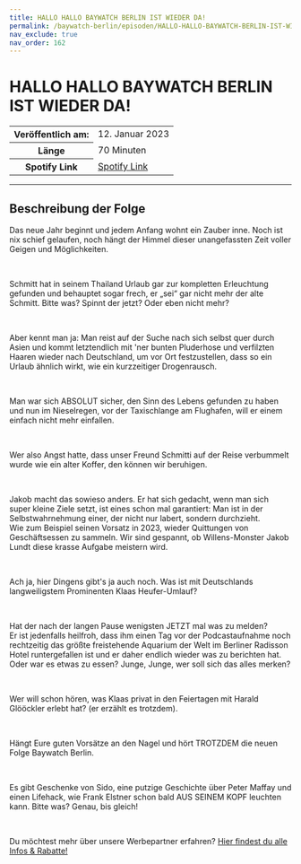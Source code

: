 ```yaml
---
title: HALLO HALLO BAYWATCH BERLIN IST WIEDER DA!
permalink: /baywatch-berlin/episoden/HALLO-HALLO-BAYWATCH-BERLIN-IST-WIEDER-DA
nav_exclude: true
nav_order: 162
---
```


# HALLO HALLO BAYWATCH BERLIN IST WIEDER DA!
<table class="resp-table dcf-table dcf-table-responsive dcf-table-bordered dcf-table-striped dcf-w-100%">
                    <tbody>
                        <tr>
                            <th scope="row">Veröffentlich am:</th>
                            <td data-label="Veröffentlich am:">12. Januar 2023</td>
                        </tr>
                        <tr>
                            <th scope="row">Länge </th>
                            <td data-label="Länge ">70 Minuten</td>
                        </tr><tr>
                                <th scope="row">Spotify Link</th>
                                <td data-label="Spotify Link"><a href="https://open.spotify.com/episode/558Jlk1cAJg2Bh77YVxRQR">Spotify Link</a></td>
                            </tr></tbody>
                </table>

***

## Beschreibung der Folge

<div>
<p>Das neue Jahr beginnt und jedem Anfang wohnt ein Zauber inne. Noch ist nix schief gelaufen, noch hängt der Himmel dieser unangefassten Zeit voller Geigen und Möglichkeiten. </p><br/><p>Schmitt hat in seinem Thailand Urlaub gar zur kompletten Erleuchtung gefunden und behauptet sogar frech, er „sei“ gar nicht mehr der alte Schmitt. Bitte was? Spinnt der jetzt? Oder eben nicht mehr? </p><br/><p>Aber kennt man ja: Man reist auf der Suche nach sich selbst quer durch Asien und kommt letztendlich mit &#39;ner bunten Pluderhose und verfilzten Haaren wieder nach Deutschland, um vor Ort festzustellen, dass so ein Urlaub ähnlich wirkt, wie ein kurzzeitiger Drogenrausch. </p><br/><p>Man war sich ABSOLUT sicher, den Sinn des Lebens gefunden zu haben und nun im Nieselregen, vor der Taxischlange am Flughafen, will er einem einfach nicht mehr einfallen. </p><br/><p>Wer also Angst hatte, dass unser Freund Schmitti auf der Reise verbummelt wurde wie ein alter Koffer, den können wir beruhigen. </p><br/><p>Jakob macht das sowieso anders. Er hat sich gedacht, wenn man sich super kleine Ziele setzt, ist eines schon mal garantiert: Man ist in der Selbstwahrnehmung einer, der nicht nur labert, sondern durchzieht. <br/>Wie zum Beispiel seinen Vorsatz in 2023, wieder Quittungen von Geschäftsessen zu sammeln. Wir sind gespannt, ob Willens-Monster Jakob Lundt diese krasse Aufgabe meistern wird. </p><br/><p>Ach ja, hier Dingens gibt&#39;s ja auch noch. Was ist mit Deutschlands langweiligstem Prominenten Klaas Heufer-Umlauf? </p><br/><p>Hat der nach der langen Pause wenigsten JETZT mal was zu melden? <br/>Er ist jedenfalls heilfroh, dass ihm einen Tag vor der Podcastaufnahme noch rechtzeitig das größte freistehende Aquarium der Welt im Berliner Radisson Hotel runtergefallen ist und er daher endlich wieder was zu berichten hat. Oder war es etwas zu essen? Junge, Junge, wer soll sich das alles merken?</p><br/><p>Wer will schon hören, was Klaas privat in den Feiertagen mit Harald Glööckler erlebt hat? (er erzählt es trotzdem). </p><br/><p>Hängt Eure guten Vorsätze an den Nagel und hört TROTZDEM die neuen Folge Baywatch Berlin. </p><br/><p>Es gibt Geschenke von Sido, eine putzige Geschichte über Peter Maffay und einen Lifehack, wie Frank Elstner schon bald AUS SEINEM KOPF leuchten kann. Bitte was? Genau, bis gleich!</p><br/><p>Du möchtest mehr über unsere Werbepartner erfahren? <a href="https://linktr.ee/BaywatchBerlin" rel="nofollow">Hier findest du alle Infos &amp; Rabatte!</a></p>  
</div>

